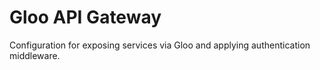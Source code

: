 # Gloo API Gateway

Configuration for exposing services via Gloo and applying authentication middleware.
